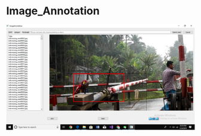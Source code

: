 # Image_Annotation
![](https://github.com/forhadsidhu/Image_Annotation_tool/blob/master/Screenshot%20(3).png)

